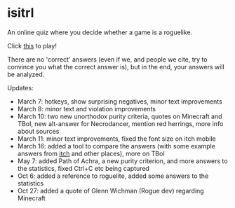 # isitrl
An online quiz where you decide whether a game is a roguelike.

Click [this](https://zenorogue.github.io/isitrl/) to play!

There are no 'correct' answers (even if we, and people we cite, try to convince you what the correct answer is), but in the end, your answers will be analyzed.

Updates:
* March 7: hotkeys, show surprising negatives, minor text improvements
* March 8: minor text and violation improvements
* March 10: two new unorthodox purity criteria, quotes on Minecraft and TBoI, new alt-answer for Necrodancer, mention red herrings, more info about sources
* March 11: minor text improvements, fixed the font size on itch mobile
* March 16: added a tool to compare the answers (with some example answers from [itch](https://zenorogue.itch.io/isitrl) and other places), more on TBoI
* May 7: added Path of Achra, a new purity criterion, and more answers to the statistics, fixed Ctrl+C etc being captured
* Oct 6: added a reference to roguelite, added some answers to the statistics
* Oct 27: added a quote of Glenn Wichman (Rogue dev) regarding Minecraft
